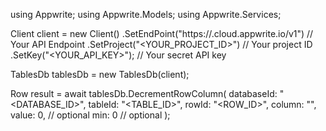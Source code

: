 using Appwrite;
using Appwrite.Models;
using Appwrite.Services;

Client client = new Client()
    .SetEndPoint("https://<REGION>.cloud.appwrite.io/v1") // Your API Endpoint
    .SetProject("<YOUR_PROJECT_ID>") // Your project ID
    .SetKey("<YOUR_API_KEY>"); // Your secret API key

TablesDb tablesDb = new TablesDb(client);

Row result = await tablesDb.DecrementRowColumn(
    databaseId: "<DATABASE_ID>",
    tableId: "<TABLE_ID>",
    rowId: "<ROW_ID>",
    column: "",
    value: 0, // optional
    min: 0 // optional
);